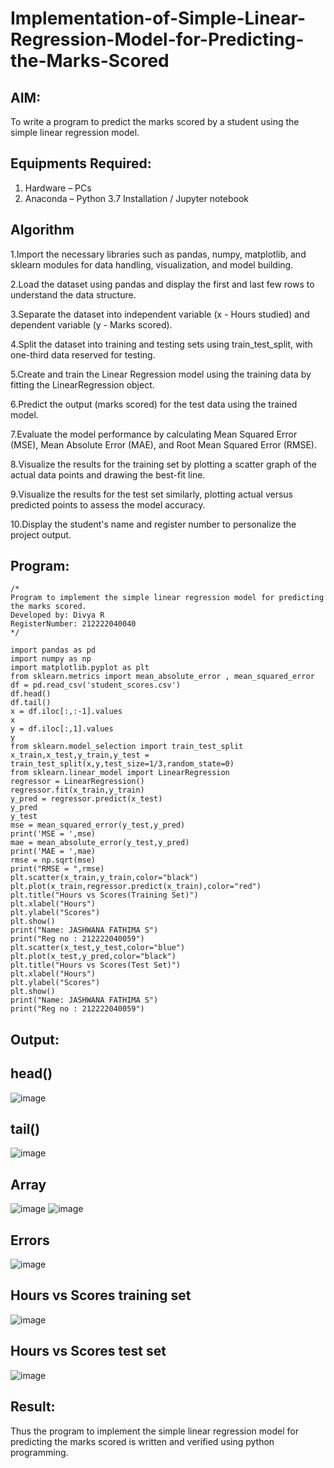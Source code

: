 # Implementation-of-Simple-Linear-Regression-Model-for-Predicting-the-Marks-Scored

## AIM:
To write a program to predict the marks scored by a student using the simple linear regression model.

## Equipments Required:
1. Hardware – PCs
2. Anaconda – Python 3.7 Installation / Jupyter notebook

## Algorithm

1.Import the necessary libraries such as pandas, numpy, matplotlib, and sklearn modules for data handling, visualization, and model building.

2.Load the dataset using pandas and display the first and last few rows to understand the data structure.

3.Separate the dataset into independent variable (x - Hours studied) and dependent variable (y - Marks scored).

4.Split the dataset into training and testing sets using train_test_split, with one-third data reserved for testing.

5.Create and train the Linear Regression model using the training data by fitting the LinearRegression object.

6.Predict the output (marks scored) for the test data using the trained model.

7.Evaluate the model performance by calculating Mean Squared Error (MSE), Mean Absolute Error (MAE), and Root Mean Squared Error (RMSE).

8.Visualize the results for the training set by plotting a scatter graph of the actual data points and drawing the best-fit line.

9.Visualize the results for the test set similarly, plotting actual versus predicted points to assess the model accuracy.

10.Display the student's name and register number to personalize the project output.


## Program:
```
/*
Program to implement the simple linear regression model for predicting the marks scored.
Developed by: Divya R
RegisterNumber: 212222040040
*/
```
```
import pandas as pd
import numpy as np
import matplotlib.pyplot as plt
from sklearn.metrics import mean_absolute_error , mean_squared_error
df = pd.read_csv('student_scores.csv')
df.head()
df.tail()
x = df.iloc[:,:-1].values
x
y = df.iloc[:,1].values
y
from sklearn.model_selection import train_test_split
x_train,x_test,y_train,y_test = train_test_split(x,y,test_size=1/3,random_state=0)
from sklearn.linear_model import LinearRegression
regressor = LinearRegression()
regressor.fit(x_train,y_train)
y_pred = regressor.predict(x_test)
y_pred
y_test
mse = mean_squared_error(y_test,y_pred)
print('MSE = ',mse)
mae = mean_absolute_error(y_test,y_pred)
print('MAE = ',mae)
rmse = np.sqrt(mse)
print("RMSE = ",rmse)
plt.scatter(x_train,y_train,color="black")
plt.plot(x_train,regressor.predict(x_train),color="red")
plt.title("Hours vs Scores(Training Set)")
plt.xlabel("Hours")
plt.ylabel("Scores")
plt.show()
print("Name: JASHWANA FATHIMA S")
print("Reg no : 212222040059")
plt.scatter(x_test,y_test,color="blue")
plt.plot(x_test,y_pred,color="black")
plt.title("Hours vs Scores(Test Set)")
plt.xlabel("Hours")
plt.ylabel("Scores")
plt.show()
print("Name: JASHWANA FATHIMA S")
print("Reg no : 212222040059")
```

## Output:

## head()
![image](https://github.com/user-attachments/assets/169ba70b-a69f-46dd-9c94-b45711dff4d2)
## tail()
![image](https://github.com/user-attachments/assets/407d0490-d456-41ad-a251-b581719afd0b)
## Array
![image](https://github.com/user-attachments/assets/e81a3b1e-9ecf-480d-b533-f28c5ca9e724)
![image](https://github.com/user-attachments/assets/c13a7273-2633-4f32-8c50-ef590514d305)
## Errors
![image](https://github.com/user-attachments/assets/17a29cc1-841d-4883-bb17-3c14cc5b03a3)
## Hours vs Scores training set
![image](https://github.com/user-attachments/assets/9b939f8b-97e4-4bbd-b976-13d28ab6a0b5)


## Hours vs Scores test set
![image](https://github.com/user-attachments/assets/de3aaf97-11e9-4412-a76e-f36d1eec9b0d)







## Result:
Thus the program to implement the simple linear regression model for predicting the marks scored is written and verified using python programming.
